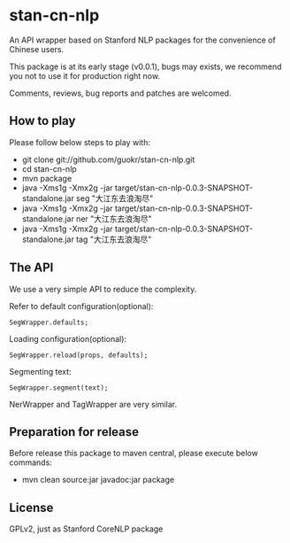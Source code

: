 stan-cn-nlp
===========

An API wrapper based on Stanford NLP packages for the convenience of Chinese users.

This package is at its early stage (v0.0.1), bugs may exists, we recommend you
not to use it for production right now.

Comments, reviews, bug reports and patches are welcomed.

How to play
------------

Please follow below steps to play with:

* git clone git://github.com/guokr/stan-cn-nlp.git
* cd stan-cn-nlp
* mvn package
* java -Xms1g -Xmx2g -jar target/stan-cn-nlp-0.0.3-SNAPSHOT-standalone.jar seg "大江东去浪淘尽"
* java -Xms1g -Xmx2g -jar target/stan-cn-nlp-0.0.3-SNAPSHOT-standalone.jar ner "大江东去浪淘尽"
* java -Xms1g -Xmx2g -jar target/stan-cn-nlp-0.0.3-SNAPSHOT-standalone.jar tag "大江东去浪淘尽"

The API
--------

We use a very simple API to reduce the complexity.

Refer to default configuration(optional):

    SegWrapper.defaults;

Loading configuration(optional):

    SegWrapper.reload(props, defaults);

Segmenting text:

    SegWrapper.segment(text);

NerWrapper and TagWrapper are very similar.

Preparation for release
------------------------

Before release this package to maven central, please execute below commands:

* mvn clean source:jar javadoc:jar package

License
--------

GPLv2, just as Stanford CoreNLP package

